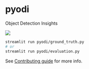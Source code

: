 # pyodi
Object Detection Insights

![](https://github.com/pyody/pyodi/workflows/Continuous%20Integration/badge.svg)


```bash
streamlit run pyodi/ground_truth.py
# or
streamlit run pyodi/evaluation.py
```

See [Contributing guide](.github/CONTRIBUTING.md) for more info.
